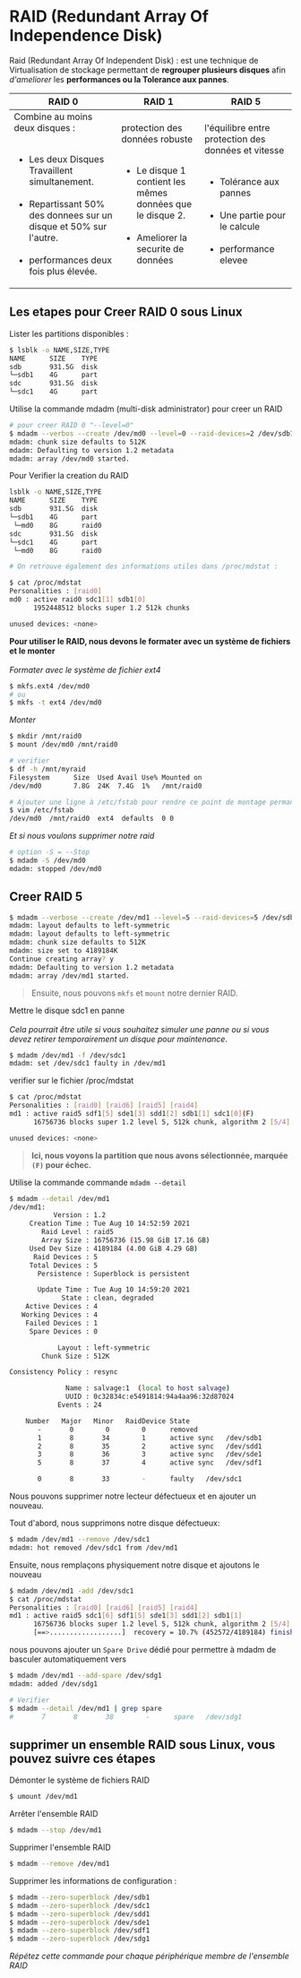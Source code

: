 # RAID (Redundant Array Of Independence Disk)
Raid (Redundant Array Of Independent Disk) : est une technique de Virtualisation de stockage permettant de **regrouper plusieurs disques** afin _d'ameliorer_ les **performances ou la Tolerance aux pannes**.

| RAID 0 | RAID 1 | RAID 5 |
| --------- | --------- | --------- |
| Combine au moins deux disques :<br/> <br/> <ul><li>Les deux Disques Travaillent simultanement.</li> <br/> <li>Repartissant 50% des donnees sur un disque et 50% sur l'autre.</li> <br/> <li>performances deux fois plus élevée.</li></ul> | protection des données robuste  <br/>  <br/>  <ul><li>Le disque 1 contient les mêmes données que le disque 2.</li> <br/> <li>Ameliorer la securite de données</li></ul> |  l'équilibre entre protection des données et vitesse <br/><br/> <ul><li>Tolérance aux pannes</li><br/><li>Une partie pour le calcule</li><br/><li>performance elevee</li></ul> |

## Les etapes pour Creer  RAID 0 sous Linux
Lister les partitions disponibles :

```bash
$ lsblk -o NAME,SIZE,TYPE
NAME      SIZE    TYPE
sdb       931.5G  disk
└─sdb1    4G      part
sdc       931.5G  disk
└─sdc1    4G      part
```
Utilise la commande mdadm (multi-disk administrator) pour creer un RAID
```bash
# pour creer RAID 0 "--level=0"
$ mdadm --verbos --create /dev/md0 --level=0 --raid-devices=2 /dev/sdb1 /dev/sdc1
mdadm: chunk size defaults to 512K
mdadm: Defaulting to version 1.2 metadata
mdadm: array /dev/md0 started.
```
Pour Verifier la creation du RAID
```bash
lsblk -o NAME,SIZE,TYPE
NAME      SIZE    TYPE
sdb       931.5G  disk
└─sdb1    4G      part
 └─md0    8G      raid0
sdc       931.5G  disk
└─sdc1    4G      part
 └─md0    8G      raid0

# On retrouve également des informations utiles dans /proc/mdstat :

$ cat /proc/mdstat
Personalities : [raid0]
md0 : active raid0 sdc1[1] sdb1[0]
      1952448512 blocks super 1.2 512k chunks

unused devices: <none>
```
**Pour utiliser le RAID, nous devons le formater avec un système de fichiers et le monter** <br/><br/>
_Formater avec le système de fichier ext4_
```bash
$ mkfs.ext4 /dev/md0
# ou
$ mkfs -t ext4 /dev/md0
```
 _Monter_
```bash
$ mkdir /mnt/raid0
$ mount /dev/md0 /mnt/raid0

# verifier
$ df -h /mnt/myraid
Filesystem      Size  Used Avail Use% Mounted on
/dev/md0        7.8G  24K  7.4G  1%   /mnt/raid0

# Ajouter une ligne à /etc/fstab pour rendre ce point de montage permanent
$ vim /etc/fstab
/dev/md0  /mnt/raid0  ext4  defaults  0 0
```
_Et si nous voulons supprimer notre raid_
```bash
# option -S = --Stop
$ mdadm -S /dev/md0
mdadm: stopped /dev/md0
```
## Creer RAID 5

```bash
$ mdadm --verbose --create /dev/md1 --level=5 --raid-devices=5 /dev/sdb1 /dev/sdc1 /dev/sdd1 /dev/sde1 /dev/sdf1
mdadm: layout defaults to left-symmetric
mdadm: layout defaults to left-symmetric
mdadm: chunk size defaults to 512K
mdadm: size set to 4189184K
Continue creating array? y
mdadm: Defaulting to version 1.2 metadata
mdadm: array /dev/md1 started.
```
> Ensuite, nous pouvons `mkfs` et `mount` notre dernier RAID.

Mettre le disque sdc1 en panne <br/> <br/>
_Cela pourrait être utile si vous souhaitez simuler une panne ou si vous devez retirer temporairement un disque pour maintenance._
```bash
$ mdadm /dev/md1 -f /dev/sdc1
mdadm: set /dev/sdc1 faulty in /dev/md1
```
verifier sur le fichier /proc/mdstat
```bash
$ cat /proc/mdstat
Personalities : [raid0] [raid6] [raid5] [raid4]
md1 : active raid5 sdf1[5] sde1[3] sdd1[2] sdb1[1] sdc1[0](F)
      16756736 blocks super 1.2 level 5, 512k chunk, algorithm 2 [5/4] [_UUUU]

unused devices: <none>
```
> **Ici, nous voyons la partition que nous avons sélectionnée, marquée `(F)` pour échec.**

Utilise la commande commande `mdadm --detail`
```bash
$ mdadm --detail /dev/md1
/dev/md1:
           Version : 1.2
     Creation Time : Tue Aug 10 14:52:59 2021
        Raid Level : raid5
        Array Size : 16756736 (15.98 GiB 17.16 GB)
     Used Dev Size : 4189184 (4.00 GiB 4.29 GB)
      Raid Devices : 5
     Total Devices : 5
       Persistence : Superblock is persistent

       Update Time : Tue Aug 10 14:59:20 2021
             State : clean, degraded
    Active Devices : 4
   Working Devices : 4
    Failed Devices : 1
     Spare Devices : 0

            Layout : left-symmetric
        Chunk Size : 512K

Consistency Policy : resync

              Name : salvage:1  (local to host salvage)
              UUID : 0c32834c:e5491814:94a4aa96:32d87024
            Events : 24

    Number   Major   Minor   RaidDevice State
       -       0        0        0      removed
       1       8       34        1      active sync   /dev/sdb1
       2       8       35        2      active sync   /dev/sdd1
       3       8       36        3      active sync   /dev/sde1
       5       8       37        4      active sync   /dev/sdf1

       0       8       33        -      faulty   /dev/sdc1
```

Nous pouvons supprimer notre lecteur défectueux et en ajouter un nouveau. <br/>

Tout d'abord, nous supprimons notre disque défectueux:
```bash
$ mdadm /dev/md1 --remove /dev/sdc1
mdadm: hot removed /dev/sdc1 from /dev/md1
```
Ensuite, nous remplaçons physiquement notre disque et ajoutons le nouveau
```bash
$ mdadm /dev/md1 -add /dev/sdc1
$ cat /proc/mdstat
Personalities : [raid0] [raid6] [raid5] [raid4]
md1 : active raid5 sdc1[6] sdf1[5] sde1[3] sdd1[2] sdb1[1]
      16756736 blocks super 1.2 level 5, 512k chunk, algorithm 2 [5/4] [_UUUU]
      [==>..................]  recovery = 10.7% (452572/4189184) finish=3.4min speed=18102K/sec
```
nous pouvons ajouter un `Spare Drive` dédié pour permettre à mdadm de basculer automatiquement vers
```bash
$ mdadm /dev/md1 --add-spare /dev/sdg1
mdadm: added /dev/sdg1

# Verifier
$ mdadm --detail /dev/md1 | grep spare
#       7       8       38        -      spare   /dev/sdg1
```
## supprimer un ensemble RAID sous Linux, vous pouvez suivre ces étapes
Démonter le système de fichiers RAID
```bash
$ umount /dev/md1
```
Arrêter l'ensemble RAID
```bash
$ mdadm --stop /dev/md1
```
Supprimer l'ensemble RAID
```bash
$ mdadm --remove /dev/md1
```
Supprimer les informations de configuration :
```bash
$ mdadm --zero-superblock /dev/sdb1
$ mdadm --zero-superblock /dev/sdc1
$ mdadm --zero-superblock /dev/sdd1
$ mdadm --zero-superblock /dev/sde1
$ mdadm --zero-superblock /dev/sdf1
$ mdadm --zero-superblock /dev/sdg1   
```
_Répétez cette commande pour chaque périphérique membre de l'ensemble RAID_
